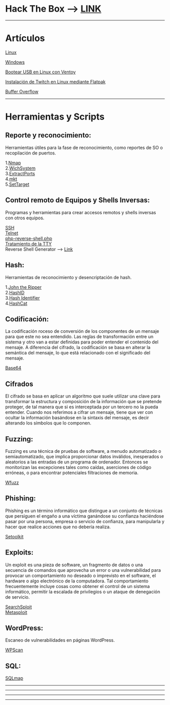 
# Hack The Box --> [LINK](./Web/HTB.html)

---

# Artículos  

[Linux](./Web/Linux/Linux.html)

[Windows](./Web/Windows/Windows.html)

[Bootear USB en Linux con Ventoy](./Web/Linux/Programas_para_Linux/Ventoy.html)

[Instalación de Twitch en Linux mediante Flatpak](./Web/Linux/GnomeTwitch.html)

[Buffer Overflow](./Web/Articulos/BufferOverflow.html)    
  
---    

# Herramientas y Scripts 

## Reporte y reconocimiento:
Herramientas útiles para la fase de reconocimiento, como reportes de SO o recopilación de puertos.

1.[Nmap](../Web/Herramientas_y_Scripts/Nmap.html)     
2.[WichSystem](./Web/Herramientas_y_Scripts/WichSystem.html)    
3.[ExtractPorts](./Web/Herramientas_y_Scripts/ExtractPorts.html)    
4.[mkt](./Web/Herramientas_y_Scripts/mkt.html)       
5.[SetTarget](./Web/Linux/ZSH/Settarget.html)  

## Control remoto de Equipos y Shells Inversas:
Programas y herramientas para crear accesos remotos y shells inversas con otros equipos.

[SSH](./Web/Articulos/SSH.html)  
[Telnet](./Web/Articulos/Telnet.html)  
[php-reverse-shell.php](./Web/Herramientas_y_Scripts/php-reverse-shell.html)  
[Tratamiento de la TTY](./Web/Articulos/tratamientoTTY.html)  
Reverse Shell Generator -->  [Link](https://www.revshells.com/) 

## Hash:
Herramientas de reconocimiento y desencriptación de hash.

1.[John the Ripper](./Web/Herramientas_y_Scripts/john_the_ripper.html)    
2.[HashID](./Web/Herramientas_y_Scripts/HashId.html)    
3.[Hash Identifier](./Web/Herramientas_y_Scripts/Hash-Identifier.html)    
4.[HashCat](./Web/Herramientas_y_Scripts/HashCat.html)

## Codificación:
La codificación roceso de conversión de los componentes de un mensaje para que este no sea entendido. Las reglas de transformación entre un sistema y otro van a estar
definidas para poder entender el contenido del mensaje. A diferencia del cifrado, la codificación se basa en alterar la semántica del mensaje, lo que está relacionado
con el significado del mensaje.

[Base64](./Web/Articulos/base64.html)

## Cifrados
El cifrado se basa en aplicar un algoritmo que suele utilizar una clave para transformar la estructura y composición de la información que se pretende proteger, de tal 
manera que si es interceptada por un tercero no la pueda entender. Cuando nos referimos a cifrar un mensaje, tiene que ver con ocultar la información basándose en la
sintaxis del mensaje, es decir alterando los símbolos que lo componen.

## Fuzzing:
Fuzzing es una técnica de pruebas de software, a menudo automatizado o semiautomatizado, que implica proporcionar datos inválidos, inesperados o
aleatorios a las entradas de un programa de ordenador. Entonces se monitorizan las excepciones tales como caídas, aserciones de código erróneas, o
para encontrar potenciales filtraciones de memoria.

[Wfuzz](./Web/Herramientas_y_Scripts/Wfuzz.html)

## Phishing:
Phishing es un término informático que distingue a un conjunto de técnicas que persiguen el engaño a una víctima ganándose su confianza haciéndose
pasar por una persona, empresa o servicio de confianza, para manipularla y hacer que realice acciones que no debería realiza.

[Setoolkit](./Web/Herramientas_y_Scripts/Setoolkit.html)

## Exploits:

Un exploit es una pieza de software, un fragmento de datos o una secuencia de comandos que aprovecha un error o una vulnerabilidad para provocar
un comportamiento no deseado o imprevisto en el software, el hardware o algo electrónico de la computadora. Tal comportamiento frecuentemente
incluye cosas como obtener el control de un sistema informático, permitir la escalada de privilegios o un ataque de denegación de servicio.

[SearchSploit](./Web/Herramientas_y_Scripts/searchSploit.html)  
[Metasploit](./Web/Herramientas_y_Scripts/Metasploit.html)

## WordPress:
Escaneo de vulnerabilidades en páginas WordPress.

[WPScan](./Web/Herramientas_y_Scripts/WPScan.html)

## SQL: 

[SQLmap](./Web/Herramientas_y_Scripts/SQLmap.html)

---
---
  
    
<html lang="en">
<head>
  
</head>
<body>

<script src="https://utteranc.es/client.js"
    repo="F1r0x/gestion-comentarios"
    issue-term="pathname"
    theme="github-light"
    crossorigin="anonymous"
    async>
</script>
          
    
  </body>
</html>
  
  
---
---
